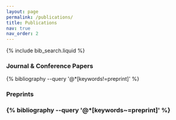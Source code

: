 ```yaml
---
layout: page
permalink: /publications/
title: Publications
nav: true
nav_order: 2
---
```


{% include bib_search.liquid %}

<div class="publications">

<h3>Journal & Conference Papers</h3>
{% bibliography --query '@*[keywords!=preprint]' %}

<h3>Preprints<h3>
{% bibliography  --query '@*[keywords~=preprint]' %}

</div>

